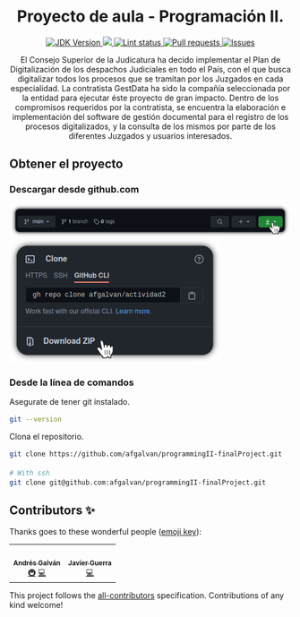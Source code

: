 <h1 align="center">
    <span> Proyecto de aula - Programación II.</span>
    <br />
</h1>

<p align="center">
    <a href="https://www.oracle.com/java/technologies/javase/javase-jdk8-downloads.html">
        <img src="https://img.shields.io/badge/OpenJDK-v1.8-orange" alt="JDK Version" title="JDK Version" />
    </a>
    <a href="https://www.codacy.com/gh/afgalvan/programmingII-finalProject/dashboard?utm_source=github.com&amp;utm_medium=referral&amp;utm_content=afgalvan/programmingII-finalProject&amp;utm_campaign=Badge_Grade">
        <img src="https://app.codacy.com/project/badge/Grade/a51fbdb27bde460b989f4c85d4ee8008"/>
    </a>
    <a href="https://github.com/afgalvan/programmingII-finalProject/actions/workflows/java.yml" title="CI status">
        <img src="https://github.com/afgalvan/programmingII-finalProject/actions/workflows/java.yml/badge.svg"
    alt="Lint status"/>
    </a>
    <a href="https://github.com/afgalvan/programmingII-finalProject/pulls/" title="Pull request">
        <img src="https://img.shields.io/github/issues-pr/afgalvan/programmingII-finalProject" 
    alt="Pull requests">
    </a>
    <a href="https://github.com/afgalvan/programmingII-finalProject/issues/" title="Issues">
        <img src="https://img.shields.io/github/issues/afgalvan/programmingII-finalProject" 
    alt="Issues">
    </a>
    <!-- <a href="https://github.com/afgalvan/JavaMySQL/actions">
        <img src="https://github.com/afgalvan/programminII-finalProject/actions/workflows/gradle.yml/badge.svg" alt="Java CI Actions" title="Java CI with Gradle"/>
    </a> -->
</p>

<p align="center">
    El Consejo Superior de la Judicatura ha decido implementar el Plan de Digitalización de los
    despachos Judiciales en todo el País, con el que busca digitalizar todos los procesos que se
    tramitan por los Juzgados en cada especialidad.
    La contratista GestData ha sido la compañía seleccionada por la entidad para ejecutar éste
    proyecto de gran impacto. Dentro  de  los compromisos requeridos  por  la contratista, se
    encuentra  la  elaboración e  implementación  del  software  de gestión documental para el
    registro de los procesos digitalizados, y la consulta de los mismos por parte de los
    diferentes Juzgados y usuarios interesados.
</p>

## Obtener el proyecto

### Descargar desde github.com

![GitHub button](./docs/img/download_github.png)
![Download repo](./docs/img/download_github2.png)

### Desde la línea de comandos

Asegurate de tener git instalado.

```bash
git --version
```

Clona el repositorio.

```bash
git clone https://github.com/afgalvan/programmingII-finalProject.git

# With ssh
git clone git@github.com:afgalvan/programmingII-finalProject.git
```

## Contributors ✨

Thanks goes to these wonderful people ([emoji key](https://allcontributors.org/docs/en/emoji-key)):

<!-- ALL-CONTRIBUTORS-LIST:START - Do not remove or modify this section -->
<!-- prettier-ignore-start -->
<!-- markdownlint-disable -->
<table>
  <tr>
    <td align="center"><a href="https://github.com/afgalvan"><img src="https://avatars.githubusercontent.com/u/62343874?v=4?s=100" width="100px;" alt=""/><br /><sub><b>Andrés Galván</b></sub></a><br /><a href="#infra-afgalvan" title="Infrastructure (Hosting, Build-Tools, etc)">🚇</a> <a href="https://github.com/afgalvan/programmingII-finalProject/commits?author=afgalvan" title="Code">💻</a></td>
    <td align="center"><a href="https://github.com/jwar28"><img src="https://avatars.githubusercontent.com/u/64824859?v=4?s=100" width="100px;" alt=""/><br /><sub><b>Javier Guerra</b></sub></a><br /><a href="https://github.com/afgalvan/programmingII-finalProject/commits?author=jwar28" title="Code">💻</a></td>
  </tr>
</table>

<!-- markdownlint-restore -->
<!-- prettier-ignore-end -->

<!-- ALL-CONTRIBUTORS-LIST:END -->

This project follows the [all-contributors](https://github.com/all-contributors/all-contributors) specification.
Contributions of any kind welcome!
